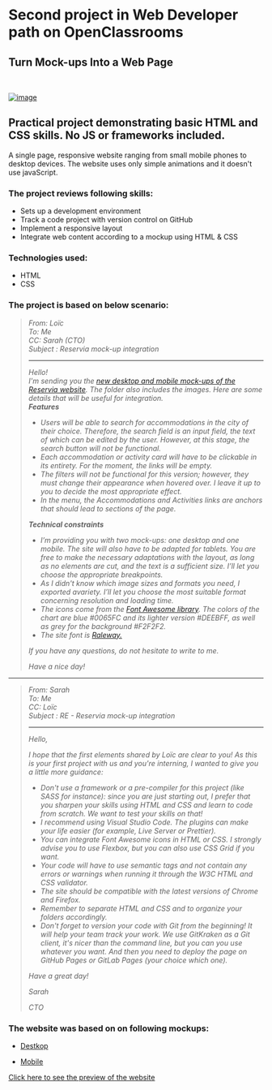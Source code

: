 # **Second project in Web Developer path on OpenClassrooms** 

## **Turn Mock-ups Into a Web Page**
<br> 

[![image](https://raw.githubusercontent.com/phos23/BartoszSwiderski_2_09262020_A/2e20809c3ea43d4cdeb60c679d83d1ec4cd53ca1/images/logo/Reservia.svg)](https://phos23.github.io/BartoszSwiderski_2_09262020_A/#)
<br> 

## **Practical project demonstrating basic HTML and CSS skills. No JS or frameworks included.**
A single page, responsive website ranging from small mobile phones to desktop devices. The website uses only simple animations and it doesn't use javaScript.


### The project reviews following skills:
* Sets up a development environment
* Track a code project with version control on GitHub
* Implement a responsive layout
* Integrate web content according to a mockup using HTML & CSS


### Technologies used:
* HTML
* CSS

### The project is based on below scenario:

> _From:  Loïc_  
>_To: Me_     
>_CC: Sarah (CTO)_  
>_Subject : Reservia mock-up integration_  
> ___
> _Hello!_  
 _I'm sending you the [new desktop and mobile mock-ups of the Reservia website](https://s3-eu-west-1.amazonaws.com/course.oc-static.com/projects/Front-End+V2/P2+HTML+%26+CSS/Reservia+ressources+EN.zip). The folder also includes the images. Here are some details that will be useful for integration._  
 **_Features_**
 >* _Users will be able to search for accommodations in the city of their choice. Therefore, the search field is an input field, the text of which can be edited by the user. However, at this stage, the search button will not be functional._
 >* _Each accommodation or activity card will have to be clickable in its entirety. For the moment, the links will be empty._
 >* _The filters will not be functional for this version; however, they must change their appearance when hovered over. I leave it up to you to decide the most appropriate effect._
 >* _In the menu, the Accommodations and Activities links are anchors that should lead to sections of the page._  
 > 
> **_Technical constraints_**
 >
 >* _I’m providing you with two mock-ups: one desktop and one mobile. The site will  also have to be adapted for tablets. You are free to make the necessary  adaptations with the layout, as long as no elements are cut, and the text is a   sufficient size. I’ll let you choose the appropriate breakpoints._
 >* _As I didn't know which image sizes and formats you need, I exported avariety.  I’ll let you choose the most suitable format concerning resolution and loading   time._
 >* _The icons come from the [Font Awesome library](https://fontawesome.com/). The colors of the chart are blue  #0065FC and its lighter version #DEEBFF, as well as grey for the background  #F2F2F2._
>* _The site font is [Raleway.](https://fonts.google.com/specimen/Raleway)_
>
>_If you have any questions, do not hesitate to write to me._
>
>_Have a nice day!_

___

>_From: Sarah_  
_To: Me_  
_CC: Loïc_  
_Subject : RE - Reservia mock-up integration_  
>___
>_Hello,_  
>
>_I hope that the first elements shared by Loïc are clear to you! As this is your first project with us and you're interning, I wanted to give you a little more guidance:_  
>* _Don't use a framework or a pre-compiler for this project (like SASS for instance): since you are just starting out, I prefer that  you sharpen your skills using HTML and CSS and learn to code from scratch. We want to test your skills on that!_  
>* _I recommend using Visual Studio Code. The plugins can make your life easier (for example, Live Server or Prettier)._  
>* _You can integrate Font Awesome icons in HTML or CSS. I strongly advise you to use Flexbox, but you can also use CSS Grid if you want._  
>* _Your code will have to use semantic tags and not contain any errors or warnings when running it through the W3C HTML and CSS validator._  
>* _The site should be compatible with the latest versions of Chrome and Firefox._  
>* _Remember to separate HTML and CSS and to organize your folders accordingly._  
>* _Don't forget to version your code with Git from the beginning! It will help your team track your work. We use GitKraken as a Git client, it's nicer than the command line, but you can you use whatever you want. And then you need to deploy the page on GitHub Pages or GitLab Pages (your choice which one)._  
>
>_Have a great day!_  
>
>_Sarah_  
>
>_CTO_  

### The website was based on on following mockups:


*  [Destkop](https://raw.githubusercontent.com/phos23/BartoszSwiderski_2_09262020_A/master/mockups/Desktop%20-%201.png)


*  [Mobile](https://raw.githubusercontent.com/phos23/BartoszSwiderski_2_09262020_A/master/mockups/iPhone%208%20-%201.png)

<a href="https://bartek-swiderski92.github.io/Reservia/">Click here to see the preview of the website</a>
